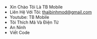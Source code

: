 - Xin Chào Tôi Là TB Mobile
- Liên Hệ Với Tôi: thaibinhmod@gmail.com
- Youtube: TB Mobile
- Tôi Thích Mã Và Điện Tử
- An Ninh
- Viết Code
<!---
TBMOBILE/TBMOBILE is a ✨ special ✨ repository because its `README.md` (this file) appears on your GitHub profile.
You can click the Preview link to take a look at your changes.
--->
